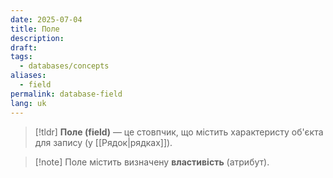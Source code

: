 ```yaml
---
date: 2025-07-04
title: Поле
description: 
draft: 
tags:
  - databases/concepts
aliases:
  - field
permalink: database-field
lang: uk
---
```


> [!tldr]
> **Поле (field)** — це стовпчик, що містить характеристу об'єкта для запису (у [[Рядок|рядках]]).

> [!note] Поле містить визначену **властивість** (атрибут).
